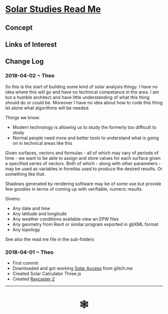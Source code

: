 <span style=display:none; >[You are now in a GitHub source code view - click this link to view Read Me file as a web page]( http://www.ladybug.tools/spider/#cookbook/solar-studies/README.md "View file as a web page." ) </span>


# [Solar Studies Read Me]( #cookbook/solar-studies/README.md )


<!--
<iframe src=http://www.ladybug.tools/spider/cookbook/templates/cookbook-template-threejs-hamburger.html width=100% height=600px ></iframe>
_txt_
<span style="display: none" >Iframes are not viewable in GitHub source code view</span>

## Full Screen: []( http://www.ladybug.tools/spider/#cookbook/.html )

-->

## Concept


## Links of Interest


## Change Log

### 2018-04-02 ~ Theo



So this is the start of building some kind of solar analysis thingy. I have no idea where this will go and have no technical competance in the area. I am but a humble architect and have little understanding of what this thing should do or could be. Moreover I have no idea about how to code this thing let alone what algorithms will be needed.

Things we know:

* Modern technology is allowing us to study the formerly too difficult to study
* Normal people need more and better tools to understand what is going on in technical areas like this


Given surfaces, vectors and formulas - all of which may vary of periods of time - we want to be able to assign and store values for each surface given a specified series of vectors. Both of which - along with other parameters - may be used as variables in formilas used to produce the desired results. Or something like that.

Shadows generated by rendering software may be of some use but provide few goodies in terms of coming up with verifiable, numeric results.


Givens:
* Any date and time
* Any latitude and longitude
* Any weather conditions available view an EPW files
* Any geometry from Revit or similar program exported in gbXML format
* Any topology

See also the read me file in the sub-folders


### 2018-04-01 ~ Theo

* First commit
* Downloaded and got working [Solar Access]( cookbook/solar-studies/glitch-demo/solar-access-r2.html ) from glitch.me
* Created Solar Calculator Three.js
* Created [Raycaster 2]( cookbook/solar-studies/raycasting/raycasting-2.html )



***

# <center title="hello!" ><a href=javascript:window.scrollTo(0,0); style=text-decoration:none; > &#x1f578; </a></center>

